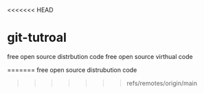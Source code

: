 <<<<<<< HEAD
# git-tutroal
free open source distrbution code
free open source virthual code





=======
free open source distrubution code
>>>>>>> refs/remotes/origin/main
